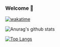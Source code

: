 ### Welcome 👋


[![wakatime](https://wakatime.com/badge/user/d582cff4-71c0-49d7-b155-a401b1bb9c56.svg)](https://wakatime.com/@d582cff4-71c0-49d7-b155-a401b1bb9c56)

![Anurag's github stats](https://github-readme-stats.vercel.app/api?username=xhj2501&count_private=true)

[![Top Langs](https://github-readme-stats.vercel.app/api/top-langs/?username=xhj2501)](https://github.com/xhj2501/github-readme-stats)



